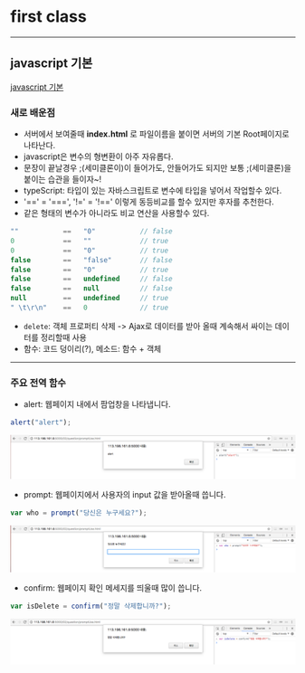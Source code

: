 # first class

_________________________
## javascript 기본
[javascript 기본](http://begin.js.org/javascript/index.html)


### 새로 배운점

- 서버에서 보여줄때 **index.html** 로 파일이름을 붙이면 서버의 기본 Root페이지로 나타난다.
- javascript은 변수의 형변환이 아주 자유롭다.
- 문장이 끝날경우 ;(세미클론이)이 들어가도, 안들어가도 되지만 보통 ;(세미클론)을 붙이는 습관을 들이자~!
- typeScript: 타입이 있는 자바스크립트로 변수에 타입을 넣어서 작업할수 있다.
- '==' = '===', '!=' = '!==' 이렇게 동등비교를 할수 있지만 후자를 추천한다.
- 같은 형태의 변수가 아니라도 비교 연산을 사용할수 있다.
```javascript
""           ==   "0"           // false
0            ==   ""            // true
0            ==   "0"           // true
false        ==   "false"       // false
false        ==   "0"           // true
false        ==   undefined     // false
false        ==   null          // false
null         ==   undefined     // true
" \t\r\n"    ==   0             // true
```
- `delete`: 객체 프로퍼티 삭제 -> Ajax로 데이터를 받아 올때 계속해서 싸이는 데이터를 정리할때 사용
- 함수: 코드 덩이리(?), 메소드: 함수 + 객체
_________________________

### 주요 전역 함수

- alert: 웹페이지 내에서 팜업창을 나타냅니다.
```javascript
alert("alert");
```
![alert](./images/alert.png)


- prompt: 웹페이지에서 사용자의 input 값을 받아올때 씁니다.
```javascript
var who = prompt("당신은 누구세요?");
```
![prompt](./images/prompt.png)


- confirm: 웹페이지 확인 메세지를 띄울때 많이 씁니다.
```javascript
var isDelete = confirm("정말 삭제합니까?");
```
![confirm](./images/confirm.png)
